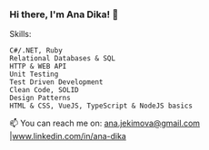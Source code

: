 ### Hi there, I'm Ana Dika! 👋

<!--
**anajekimova/anajekimova** is a ✨ _special_ ✨ repository because its `README.md` (this file) appears on your GitHub profile.
I am an aspiring software developer. Currently working hard on developing my C# skills, but I am always open to learning something new.
.
--> 
Skills:

    C#/.NET, Ruby
    Relational Databases & SQL
    HTTP & WEB API
    Unit Testing
    Test Driven Development
    Clean Code, SOLID
    Design Patterns
    HTML & CSS, VueJS, TypeScript & NodeJS basics

📫 You can reach me on: ana.jekimova@gmail.com |www.linkedin.com/in/ana-dika

